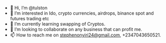 - 👋 Hi, I’m @tulston
- 👀 I’m interested in Ido, crypto currencies, airdrops, binance spot and futures trading etc
- 🌱 I’m currently learning swapping of Cryptos.
- 💞️ I’m looking to collaborate on any business that can profit me.
- 📫 How to reach me on stephenonyiri24@gmail.com, +2347043650521.

<!---
tulston/tulston is a ✨ special ✨ repository because its `README.md` (this file) appears on your GitHub profile.
You can click the Preview link to take a look at your changes.
--->

